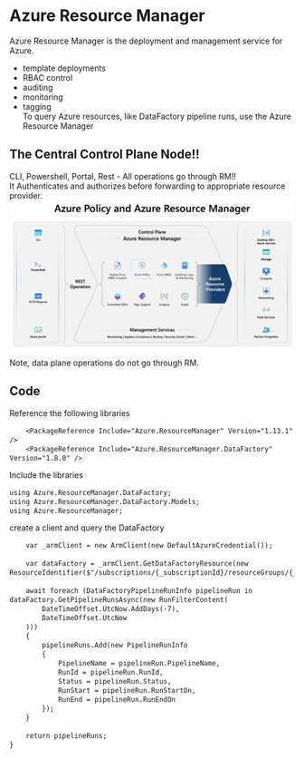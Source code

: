 # Azure Resource Manager
Azure Resource Manager is the deployment and management service for Azure.
- template deployments 
- RBAC control 
- auditing 
- monitoring 
- tagging   
To query Azure resources, like DataFactory pipeline runs, use the Azure Resource Manager  

## The Central Control Plane Node!!
CLI, Powershell, Portal, Rest - All operations go through RM!!  
It Authenticates and authorizes before forwarding to appropriate resource provider.   
![Resource Manager](/Azure/azure-management/azure-policy-and-resource-manager.png)

Note, data plane operations do not go through RM. 


## Code
Reference the following libraries
```
    <PackageReference Include="Azure.ResourceManager" Version="1.13.1" />
    <PackageReference Include="Azure.ResourceManager.DataFactory" Version="1.8.0" />
```

Include the libraries
```
using Azure.ResourceManager.DataFactory;
using Azure.ResourceManager.DataFactory.Models;
using Azure.ResourceManager;
```

create a client and query the DataFactory
```
    var _armClient = new ArmClient(new DefaultAzureCredential());

    var dataFactory = _armClient.GetDataFactoryResource(new ResourceIdentifier($"/subscriptions/{_subscriptionId}/resourceGroups/{_resourceGroupName}/providers/Microsoft.DataFactory/factories/{_dataFactoryName}"));

    await foreach (DataFactoryPipelineRunInfo pipelineRun in dataFactory.GetPipelineRunsAsync(new RunFilterContent(
        DateTimeOffset.UtcNow.AddDays(-7),
        DateTimeOffset.UtcNow
    )))
    {
        pipelineRuns.Add(new PipelineRunInfo
        {
            PipelineName = pipelineRun.PipelineName,
            RunId = pipelineRun.RunId,
            Status = pipelineRun.Status,
            RunStart = pipelineRun.RunStartOn,
            RunEnd = pipelineRun.RunEndOn
        });
    }

    return pipelineRuns;
}

```